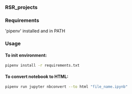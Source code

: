 ### RSR_projects

### Requirements
'pipenv' installed and in PATH

### Usage

#### To init environment:
```bash
pipenv install -r requirements.txt
```

#### To convert notebook to HTML:
```bash
pipenv run jupyter nbconvert --to html "file_name.ipynb"
```
